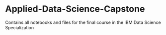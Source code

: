 # Applied-Data-Science-Capstone
Contains all notebooks and files for the final course in the IBM Data Science Specialization 
